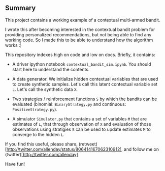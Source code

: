 ## Summary

This project contains a working example of a contextual multi-armed bandit.

I wrote this after becoming interested in the contextual bandit problem for
providing personalized recommendations, but not being able to find any working
code.  So I made this to be able to understand how the algorithm works :)

This repository indexes high on code and low on docs.  Briefly, it contains:

* A driver ipython notebook ``contextual_bandit_sim.ipynb``.  You should start
  here to understand the contents.

* A data generator.  We initialize hidden contextual variables that are used to
  create synthetic samples.  Let's call this latent contextual variable set ``L``.
  Let's call the synthetic data ``X``.

* Two strategies / reinforcement functions ``S`` by which the bandits can be
  evaluated (binomial: ``BinaryStrategy.py`` and continuous: ``PositiveStrategy.py``).

* A simulator ``Simulator.py`` that contains a set of variables ``M`` that are
  estimates of ``L``, that through observation of ``X`` and evaluation of those
  observations using stratigies ``S`` can be used to update estimates ``M`` to
  converge to the hidden ``L``.

If you find this useful, please share, (retweet)[http://twitter.com/allenday/status/806414167062310912], and follow me on (twitter)[http://twitter.com/allenday]

Have fun!
